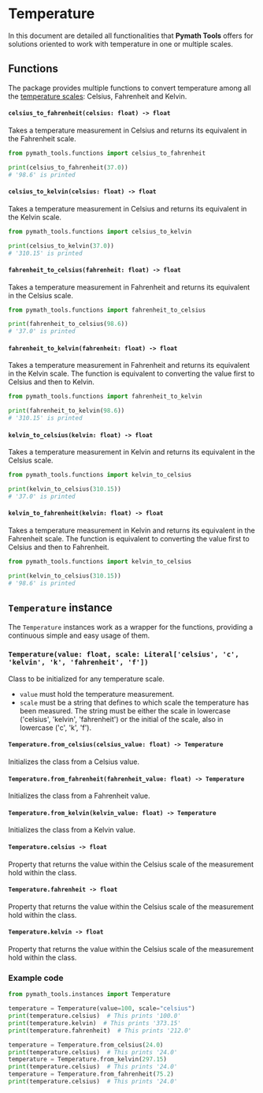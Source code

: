 # Temperature

In this document are detailed all functionalities that **Pymath Tools** offers for solutions oriented to work with temperature in one or multiple scales.

## Functions

The package provides multiple functions to convert temperature among all the [temperature scales](https://en.wikipedia.org/wiki/Scale_of_temperature): Celsius, Fahrenheit and Kelvin.

#### `celsius_to_fahrenheit(celsius: float) -> float`

Takes a temperature measurement in Celsius and returns its equivalent in the Fahrenheit scale. 

```python
from pymath_tools.functions import celsius_to_fahrenheit

print(celsius_to_fahrenheit(37.0))
# '98.6' is printed
```

#### `celsius_to_kelvin(celsius: float) -> float`

Takes a temperature measurement in Celsius and returns its equivalent in the Kelvin scale. 

```python
from pymath_tools.functions import celsius_to_kelvin

print(celsius_to_kelvin(37.0))
# '310.15' is printed
```

#### `fahrenheit_to_celsius(fahrenheit: float) -> float`

Takes a temperature measurement in Fahrenheit and returns its equivalent in the Celsius scale.

```python
from pymath_tools.functions import fahrenheit_to_celsius

print(fahrenheit_to_celsius(98.6))
# '37.0' is printed
```

#### `fahrenheit_to_kelvin(fahrenheit: float) -> float`

Takes a temperature measurement in Fahrenheit and returns its equivalent in the Kelvin scale.
The function is equivalent to converting the value first to Celsius and then to Kelvin.

```python
from pymath_tools.functions import fahrenheit_to_kelvin

print(fahrenheit_to_kelvin(98.6))
# '310.15' is printed
```

#### `kelvin_to_celsius(kelvin: float) -> float`

Takes a temperature measurement in Kelvin and returns its equivalent in the Celsius scale.

```python
from pymath_tools.functions import kelvin_to_celsius

print(kelvin_to_celsius(310.15))
# '37.0' is printed
```

#### `kelvin_to_fahrenheit(kelvin: float) -> float`

Takes a temperature measurement in Kelvin and returns its equivalent in the Fahrenheit scale.
The function is equivalent to converting the value first to Celsius and then to Fahrenheit.

```python
from pymath_tools.functions import kelvin_to_celsius

print(kelvin_to_celsius(310.15))
# '98.6' is printed
```

## `Temperature` instance

The `Temperature` instances work as a wrapper for the functions, providing a continuous simple and easy usage of them.

### `Temperature(value: float, scale: Literal['celsius', 'c', 'kelvin', 'k', 'fahrenheit', 'f'])`

Class to be initialized for any temperature scale.

- `value` must hold the temperature measurement. 
- `scale` must be a string that defines to which scale the temperature has been measured. The string must be either the scale in lowercase ('celsius', 'kelvin', 'fahrenheit') or the initial of the scale, also in lowercase ('c', 'k', 'f').

#### `Temperature.from_celsius(celsius_value: float) -> Temperature`

Initializes the class from a Celsius value.

#### `Temperature.from_fahrenheit(fahrenheit_value: float) -> Temperature`

Initializes the class from a Fahrenheit value.

#### `Temperature.from_kelvin(kelvin_value: float) -> Temperature`

Initializes the class from a Kelvin value.

#### `Temperature.celsius -> float`

Property that returns the value within the Celsius scale of the measurement hold within the class.

#### `Temperature.fahrenheit -> float`

Property that returns the value within the Celsius scale of the measurement hold within the class.

#### `Temperature.kelvin -> float`

Property that returns the value within the Celsius scale of the measurement hold within the class.

### Example code

```python
from pymath_tools.instances import Temperature

temperature = Temperature(value=100, scale="celsius")
print(temperature.celsius)  # This prints '100.0'
print(temperature.kelvin)  # This prints '373.15'
print(temperature.fahrenheit)  # This prints '212.0'

temperature = Temperature.from_celsius(24.0)
print(temperature.celsius)  # This prints '24.0'
temperature = Temperature.from_kelvin(297.15)
print(temperature.celsius)  # This prints '24.0'
temperature = Temperature.from_fahrenheit(75.2)
print(temperature.celsius)  # This prints '24.0'
```
